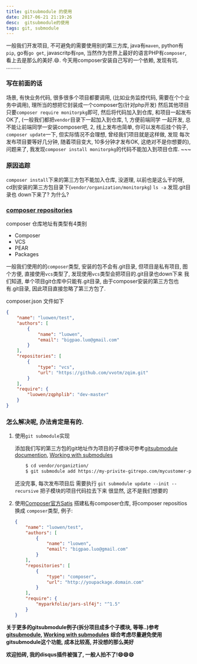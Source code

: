 ```yaml
---
title: gitsubmodule 的使用
date: 2017-06-21 21:19:26
desc:  gitsubmodule的使用
tags: git, submodule
---
```



一般我们开发项目, 不可避免的需要使用别的第三方库, java有`maven`, python有`pip`, go有`go get`, javascritp有`npm`,
当然作为世界上最好的语言PHP有`composer`, 看上去是那么的美好.😄. 今天用composer安装自己写的一个依赖, 发现有坑.
..........

<!-- more -->

### 写在前面的话

场景, 有快业务代码, 很多很多个项目都要调用, (比如业务监控代码, 需要在个个业务中调用), 理所当的想把它封装成一个composer包(针对php开发)
然后其他项目只要`composer require monitorpkg`即可, 然后将代码加入到仓库, 和项目一起发布OK了, (一般我们都把`vendor`目录下一起加入到仓库, 1, 方便前端同学
一起开发, 总不能让前端同学一安装composer吧, 2, 线上发布也简单, 你可以发布后挂个钩子, `composer update`一下, 但实际情况不会理想, 曾经我们项目就是这样做, 发现
每次发布项目要等好几分钟, 随着项目变大, 10多分钟才发布OK, 这绝对不是你想要的), 问题来了, 我发现`composer install monitorpkg`的代码不能加入到项目仓库. ~~~

### 原因追踪

`composer install`下来的第三方包不能加入仓库, 没道理, 以前也是这么干的呀, cd到安装的第三方包目录下(`vendor/organization/monitorpkg`) `ls -a` 发现.git目录也
down下来了? 为什么?

### [composer repositories](https://getcomposer.org/doc/05-repositories.md)

composer 仓库地址有类型有4类别

- Composer
- VCS
- PEAR
- Packages

一般我们使用的的`composer`类型, 安装的包不会有.git目录, 但项目是私有项目, 图个方便, 直接使用`vcs`类型了, 发现使用`vcs`类型会把项目的.git目录也down下来
我们知道, 单个项目git仓库中只能有.git目录, 由于composer安装的第三方包也有.git目录, 因此项目直接忽略了第三方包了.

composer.json 文件如下

```json
{
    "name": "luowen/test",
    "authors": [
        {
            "name": "luowen",
            "email": "bigpao.luo@gmail.com"
        }
    ],
    "repositories": [
        {
            "type": "vcs",
            "url": "https://github.com/vvotm/zqim.git"
        }
    ],
    "require": {
        "luowen/zqphplib": "dev-master"
    }
}

```

### 怎么解决呢, 办法肯定是有的.

1. 使用`git submodule`实现

    添加我们写的第三方包的git地址作为项目的子模块可参考[gitsubmodule documention][2], [Working with submodules][1]

    ```bash
        $ cd vendor/organiztion/
        $ git submodule add https://my-privite-gitrepo.com/mycustomer-package.git monitorypkg
    ```
    还没完事, 每次发布项目后 需要执行 `git submodule update --init --recursive` 把子模块的项目代码拉去下来
    很显然, 这不是我们想要的

2. 使用[Composer官方Satis](https://github.com/composer/satis) 搭建私有composer仓库, 将composer repositios 换成 `composer`类型, 例子:

    ```json
    {
        "name": "luowen/test",
        "authors": [
            {
                "name": "luowen",
                "email": "bigpao.luo@gmail.com"
            }
        ],
        "repositories": [
            {
                "type": "composer",
                "url": "http://youpackage.domain.com"
            }
        ],
        "require": {
            "myparkfolio/jars-slf4j": "^1.5"
        }
    }
    ```


**关于更多的gitsubmodule例子(拆分项目成多个子模块, 等等..)参考[gitsubmodule][2], [Working with submodules][1]**
**综合考虑尽量避免使用gitsubmodule这个功能, 成本比较高, 并没想的那么美好**

[1]: https://github.com/blog/2104-working-with-submodules
[2]: https://git-scm.com/docs/git-submodule

**欢迎拍砖, 我的disqus插件被强了, 一般人拍不了!😄😄😄**
